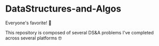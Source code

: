 # DataStructures-and-Algos

Everyone's favorite! 🥲

This repository is composed of several DS&amp;A problems I've completed across several platforms 🤓
